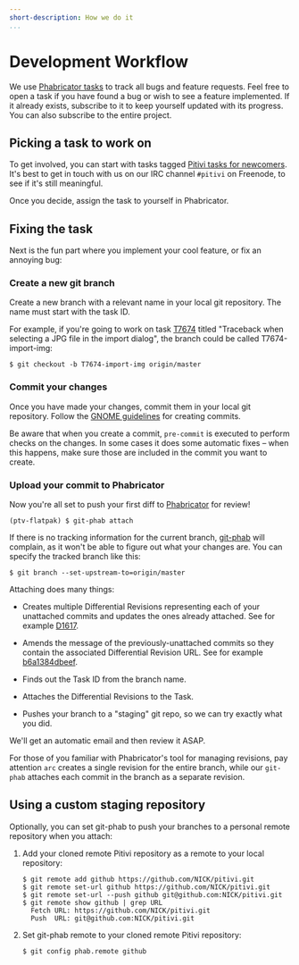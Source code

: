 ```yaml
---
short-description: How we do it
...
```


# Development Workflow

We use [Phabricator
tasks](https://phabricator.freedesktop.org/tag/pitivi/) to track all
bugs and feature requests. Feel free to open a task if you have found a
bug or wish to see a feature implemented. If it already exists,
subscribe to it to keep yourself updated with its progress. You can also
subscribe to the entire project.

## Picking a task to work on

To get involved, you can start with tasks tagged [Pitivi tasks for
newcomers](https://phabricator.freedesktop.org/tag/pitivi_tasks_for_newcomers/).
It's best to get in touch with us on our IRC channel `#pitivi` on
Freenode, to see if it's still meaningful.

Once you decide, assign the task to yourself in Phabricator.


## Fixing the task

Next is the fun part where you implement your cool feature, or fix an
annoying bug:


### Create a new git branch

Create a new branch with a relevant name in your local git repository.
The name must start with the task ID.

For example, if you're
going to work on task [T7674](https://phabricator.freedesktop.org/T7674)
titled "Traceback when selecting a JPG file in the import dialog", the
branch could be called T7674-import-img:

```
$ git checkout -b T7674-import-img origin/master
```


### Commit your changes

Once you have made your changes, commit them in your local git
repository. Follow the [GNOME
guidelines](https://wiki.gnome.org/Newcomers/CodeContributionWorkflow#Commit_guidelines)
for creating commits.

Be aware that when you create a commit, `pre-commit` is executed to
perform checks on the changes. In some cases it does some automatic
fixes – when this happens, make sure those are included in the commit you
want to create.


### Upload your commit to Phabricator

Now you're all set to push your first diff to
[Phabricator](https://phabricator.freedesktop.org/tag/pitivi) for review!

```
(ptv-flatpak) $ git-phab attach
```

If there is no tracking information for the current branch,
[git-phab](https://phabricator.freedesktop.org/diffusion/GITPHAB/repository/master/)
will complain, as it won't be able to figure out what your changes are.
You can specify the tracked branch like this:

```
$ git branch --set-upstream-to=origin/master
```

Attaching does many things:

- Creates multiple Differential Revisions representing each of your
unattached commits and updates the ones already attached. See for
example [D1617](https://phabricator.freedesktop.org/D1617).

- Amends the message of the previously-unattached commits so they
contain the associated Differential Revision URL. See for example
[b6a1384dbeef](https://phabricator.freedesktop.org/rPTVb6a1384dbeefe228158ad5aaf96fb53f6a7fffa9).

- Finds out the Task ID from the branch name.

- Attaches the Differential Revisions to the Task.

- Pushes your branch to a "staging" git repo, so we can try exactly what
you did.

We'll get an automatic email and then review it ASAP.

For those of you familiar with Phabricator's tool for managing
revisions, pay attention `arc` creates a single revision for the entire
branch, while our `git-phab` attaches each commit in the branch as a
separate revision.


## Using a custom staging repository

Optionally, you can set git-phab to push your branches to a personal
remote repository when you attach:

1. Add your cloned remote Pitivi repository as a remote to your local repository:

    ```
    $ git remote add github https://github.com/NICK/pitivi.git
    $ git remote set-url github https://github.com/NICK/pitivi.git
    $ git remote set-url --push github git@github.com:NICK/pitivi.git
    $ git remote show github | grep URL
      Fetch URL: https://github.com/NICK/pitivi.git
      Push  URL: git@github.com:NICK/pitivi.git
    ```
2. Set git-phab remote to your cloned remote Pitivi repository:

    ```
    $ git config phab.remote github
    ```
